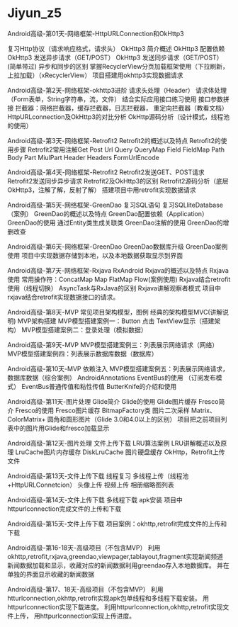 # Jiyun_z5

Android高级-第01天-网络框架-HttpURLConnection和OkHttp3

 复习Http协议（请求响应格式，请求头）
 OkHttp3 简介概述
 OkHttp3 配置依赖
 OkHttp3 发送异步请求（GET/POST）
 OkHttp3 发送同步请求（GET/POST）(简单带过)
 异步和同步的区别
 掌握RecyclerView分页加载框架使用（下拉刷新，上拉加载）（xRecyclerView）
 项目搭建用okhttp3实现数据请求

Android高级-第2天-网络框架-okhttp3进阶
请求头处理（Header）
请求体处理（Form表单，String字符串，流，文件）
结合实际应用接口练习使用
接口参数拼接
拦截器：网络拦截器，缓存拦截器，日志拦截器， 重定向拦截器（教看文档）
HttpURLconnection及OkHttp3的对比分析
OkHttp源码分析（设计模式，线程池的使用）

Android高级-第3天-网络框架-Retrofit2
Retrofit2的概述以及特点
Retrofit2的使用步骤
Retrofit2常用注解Get   Post    Url   Query   QueryMap   Field  FieldMap   Path   Body  Part  MiulPart   Header   Headers  FormUrlEncode

Android高级-第4天-网络框架-Retrofit2
Retrofit2发送GET、POST请求
Retrofit2发送同步异步请求
Retrofit2及OkHttp3的区别
Retrofit2源码分析（底层OkHttp3，注解了解，反射了解）
搭建项目中用retrofit实现数据请求

Android高级-第5天-网络框架-GreenDao
复习SQL语句
复习SQLliteDatabase（案例）
GreenDao的概述以及特点
GreenDao配置依赖（Application）
GreenDao的使用
通过Entity类生成关联类
GreenDao注解的使用
GreenDao的增删改查

Android高级-第6天-网络框架-GreenDao
GreenDao数据库升级
GreenDao案例使用
项目中实现数据存储到本地，以及本地数据获取显示到界面

Android高级-第7天-网络框架-Rxjava RxAndroid
Rxjava的概述以及特点
Rxjava使用
常用操作符：ConcatMap  Map  FlatMap  Flow(案例使用)
Rxjava结合retrofit使用（线程切换）
AsyncTask与RxJava的区别
Rxjava讲解观察者模式
项目中rxjava结合retrofit实现数据接口的请求。

Android高级-第8天-MVP
常见项目架构模型，图例
经典的架构模型MVC(讲解说明)
MVP架构搭建
MVP模型搭建案例一：Button 点击 TextView显示（搭建架构）
MVP模型搭建案例二：登录处理（模拟数据）

Android高级-第9天-MVP
MVP模型搭建案例三：列表展示网络请求（网络）
MVP模型搭建案例四：列表展示数据库数据（数据库）

Android高级-第10天-MVP 依赖注入
MVP模型搭建案例五：列表展示网络请求，数据库数据（综合案例）
AndroidAnnotations
EventBus的使用 （订阅发布模式）
EventBus普通传值和粘性传值
ButterKnife的介绍和使用

Android高级-第11天-图片处理
Glide简介
Glide的使用
Glide图片缓存
Fresco简介
Fresco的使用
Fresco图片缓存
BitmapFactory类
图片二次采样
Matrix、ColorMatrix+
圆角和圆形图片（Glide 3.0和4.0以上的区别）
项目把之前项目列表中的图片用Glide和fresco加载显示

Android高级-第12天-图片处理  文件上传下载
LRU算法案例
LRU讲解概述以及原理
LruCache图片内存缓存
DiskLruCache 图片硬盘缓存
OkHttp，Retrofit上传文件

Android高级-第13天-文件上传下载
线程复习
多线程上传（线程池+HttpURLConnetcion）
头像上传
视频上传
相册缩略图列表

Android高级-第14天-文件上传下载
多线程下载 apk安装
项目中httpurlconnection完成文件的上传和下载

Android高级-第15天-文件上传下载
项目案例：okhttp,retrofit完成文件的上传和下载

Android高级-第16-18天-高级项目（不包含MVP）
利用okhttp,retrofit,rxjava,greendao,viewpager,tablayout,fragment实现新闻频道
新闻数据加载和显示，收藏对应的新闻数据利用greendao存入本地数据库。
并在单独的界面显示收藏的新闻数据


Android高级-第17、18天-高级项目（不包含MVP）
利用htturlconnection,okhttp,retrofit实现apk包单线程和多线程下载安装。
用httpurlconnection实现下载进度。
利用httpurlconnection,okhttp,retrofit实现文件上传，
用httpurlconnection实现上传进度。